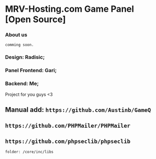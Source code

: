 # MRV-Hosting.com Game Panel [Open Source]

### About us
``
comming soon.
``

### Design: Radisic;
### Panel Frontend: Gari;
### Backend: Me;

Project for you guys <3

Manual add:
``
   https://github.com/Austinb/GameQ
``
-
``
   https://github.com/PHPMailer/PHPMailer
``
-
``
   https://github.com/phpseclib/phpseclib
``
-
``
   folder: /core/inc/libs
``
